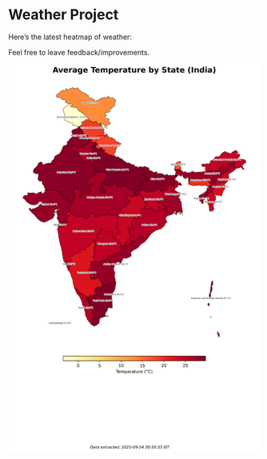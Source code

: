 # Weather Project

Here’s the latest heatmap of weather:

Feel free to leave feedback/improvements.

![India Heatmap](docs/assets/india_heatmap.png?v=D402E3)
